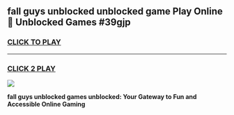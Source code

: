 
## fall guys unblocked unblocked game Play Online 👋 Unblocked Games #39gjp
<h3>
<a href="https://premium.freeplayer.one?title=fall_guys_unblocked&ref=21F">CLICK TO PLAY</a></h3>
<hr>

<h3>
<a href="https://premium.freeplayer.one?title=fall_guys_unblocked&ref=21F">CLICK 2 PLAY</a>
  
</h3>

<a href="https://premium.freeplayer.one?title=fall_guys_unblocked&ref=21F/"><img src="https://clearcache.store/games.png"></a>


**fall guys unblocked games unblocked: Your Gateway to Fun and Accessible Online Gaming**
